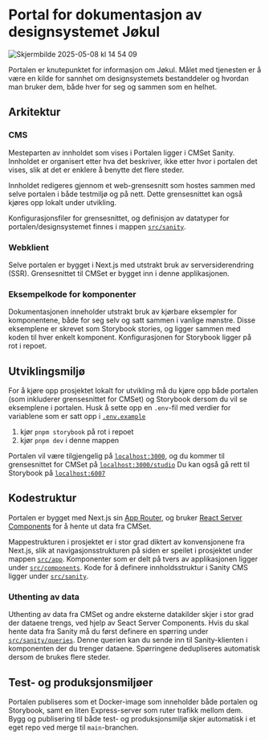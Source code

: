 # Portal for dokumentasjon av designsystemet Jøkul

![Skjermbilde 2025-05-08 kl  14 54 09](https://github.com/user-attachments/assets/47214e8c-049e-4c3c-b123-664603319755)

Portalen er knutepunktet for informasjon om Jøkul. Målet med tjenesten er å være en kilde for sannhet om designsystemets bestanddeler og hvordan man bruker dem, både hver for seg og sammen som en helhet.

## Arkitektur

### CMS 

Mesteparten av innholdet som vises i Portalen ligger i CMSet Sanity. Innholdet er organisert etter hva det beskriver, ikke etter hvor i portalen det vises, slik at det er enklere å benytte det flere steder.

Innholdet redigeres gjennom et web-grensesnitt som hostes sammen med selve portalen i både testmiljø og på nett. Dette grensesnittet kan også kjøres opp lokalt under utvikling.

Konfigurasjonsfiler for grensesnittet, og definisjon av datatyper for portalen/designsystemet finnes i mappen [`src/sanity`](./src/sanity).

### Webklient

Selve portalen er bygget i Next.js med utstrakt bruk av serversiderendring (SSR). Grensesnittet til CMSet er bygget inn i denne applikasjonen.

### Eksempelkode for komponenter

Dokumentasjonen inneholder utstrakt bruk av kjørbare eksempler for komponentene, både for seg selv og satt sammen i vanlige mønstre. Disse eksemplene er skrevet som Storybook stories, og ligger sammen med koden til hver enkelt komponent. Konfigurasjonen for Storybook ligger på rot i repoet.

## Utviklingsmiljø

For å kjøre opp prosjektet lokalt for utvikling må du kjøre opp både portalen (som inkluderer grensesnittet for CMSet) og Storybook dersom du vil se eksemplene i portalen. Husk å sette opp en `.env`-fil med verdier for variablene som er satt opp i [`.env.example`](./.env.example)

1. kjør `pnpm storybook` på rot i repoet
2. kjør `pnpm dev` i denne mappen

Portalen vil være tilgjengelig på [`localhost:3000`](http://localhost:3000), og du kommer til grensesnittet for CMSet på [`localhost:3000/studio`](http://localhost:3000/studio)
Du kan også gå rett til Storybook på [`localhost:6007`](http://localhost:6007)

## Kodestruktur

Portalen er bygget med Next.js sin [App Router](https://nextjs.org/docs/app), og bruker [React Server Components](https://react.dev/reference/rsc/server-components) for å hente ut data fra CMSet.

Mappestrukturen i prosjektet er i stor grad diktert av konvensjonene fra Next.js, slik at navigasjonsstrukturen på siden er speilet i prosjektet under mappen [`src/app`](./src/app). Komponenter som er delt på tvers av applikasjonen ligger under [`src/components`](./src/components). Kode for å definere innholdsstruktur i Sanity CMS ligger under [`src/sanity`](./src/sanity).

### Uthenting av data

Uthenting av data fra CMSet og andre eksterne datakilder skjer i stor grad der dataene trengs, ved hjelp av Seact Server Components.
Hvis du skal hente data fra Sanity må du først definere en spørring under [`src/sanity/queries`](.src/sanity/queries). Denne querien kan du sende inn til Sanity-klienten i komponenten der du trenger dataene. Spørringene dedupliseres automatisk dersom de brukes flere steder.

## Test- og produksjonsmiljøer

Portalen publiseres som et Docker-image som inneholder både portalen og Storybook, samt en liten Express-server som ruter trafikk mellom dem.
Bygg og publisering til både test- og produksjonsmiljø skjer automatisk i et eget repo ved merge til `main`-branchen.
